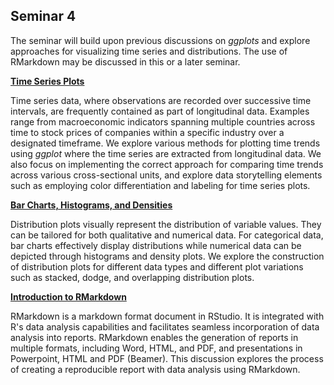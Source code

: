 ## Seminar 4

The seminar will build upon previous discussions on _ggplots_ and explore approaches for visualizing time series and distributions. The use of RMarkdown may be discussed in this or a later seminar.


<a style="font-weight:bold"  href="https://nicholas-sim.github.io/ANL501-Data-Visualisation-and-Storytelling/seminar_4/timeseriesplots">  Time Series Plots </a>

Time series data, where observations are recorded over successive time intervals, are frequently contained as part of longitudinal data. Examples range from macroeconomic indicators spanning multiple countries across time to stock prices of companies within a specific industry over a designated timeframe. We explore various methods for plotting time trends using _ggplot_ where the time series are extracted from longitudinal data. We also focus on implementing the correct approach for comparing time trends across various cross-sectional units, and explore data storytelling elements such as employing color differentiation and labeling for time series plots.

<a style="font-weight:bold"  href="https://nicholas-sim.github.io/ANL501-Data-Visualisation-and-Storytelling/seminar_4/barchartshistogramsdensities">  Bar Charts, Histograms, and Densities </a>

Distribution plots visually represent the distribution of variable values. They can be tailored for both qualitative and numerical data. For categorical data, bar charts effectively display distributions while numerical data can be depicted through histograms and density plots. We explore the construction of distribution plots for different data types and different plot variations such as stacked, dodge, and overlapping distribution plots.

<a style="font-weight:bold"  href="https://nicholas-sim.github.io/ANL501-Data-Visualisation-and-Storytelling/seminar_4/rmarkdown"> Introduction to RMarkdown </a>

RMarkdown is a markdown format document in RStudio. It is integrated with R's data analysis capabilities and facilitates seamless incorporation of data analysis into reports. RMarkdown enables the generation of reports in multiple formats, including Word, HTML, and PDF, and presentations in Powerpoint, HTML and PDF (Beamer). This discussion explores the process of creating a reproducible report with data analysis using RMarkdown.
